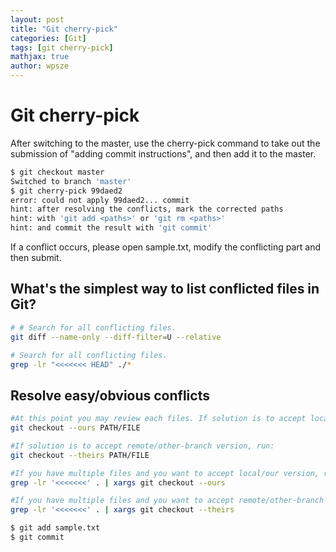 ```yaml
---
layout: post
title: "Git cherry-pick"
categories: [Git]
tags: [git cherry-pick]
mathjax: true
author: wpsze
---
```


# Git cherry-pick

After switching to the master, use the cherry-pick command to take out the submission of "adding commit instructions", and then add it to the master.

```sh
$ git checkout master
Switched to branch 'master'
$ git cherry-pick 99daed2
error: could not apply 99daed2... commit
hint: after resolving the conflicts, mark the corrected paths
hint: with 'git add <paths>' or 'git rm <paths>'
hint: and commit the result with 'git commit'
```
If a conflict occurs, please open sample.txt, modify the conflicting part and then submit.

## What's the simplest way to list conflicted files in Git?
```sh
# # Search for all conflicting files.
git diff --name-only --diff-filter=U --relative

# Search for all conflicting files.
grep -lr "<<<<<<< HEAD" ./*

```
## Resolve easy/obvious conflicts
```sh
#At this point you may review each files. If solution is to accept local/our version, run:
git checkout --ours PATH/FILE

#If solution is to accept remote/other-branch version, run:
git checkout --theirs PATH/FILE

#If you have multiple files and you want to accept local/our version, run:
grep -lr '<<<<<<<' . | xargs git checkout --ours

#If you have multiple files and you want to accept remote/other-branch version, run:
grep -lr '<<<<<<<' . | xargs git checkout --theirs
```

```sh
$ git add sample.txt
$ git commit
```
